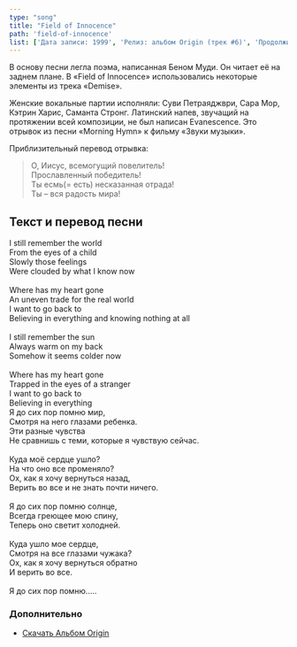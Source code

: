 ```yaml
---
type: "song"
title: "Field of Innocence"
path: 'field-of-innocence'
list: ['Дата записи: 1999', 'Релиз: альбом Origin (трек #6)', 'Продолжительность : 5:13']
---
```


В основу песни легла поэма, написанная Беном Муди. Он читает её на заднем плане. В «Field of Innocence» использовались некоторые элементы из трека «Demise».

Женские вокальные партии исполняли: Суви Петраяджври, Сара Мор, Кэтрин Харис, Саманта Стронг. Латинский напев, звучащий на протяжении всей композиции, не был написан Evanescence. Это отрывок из песни «Morning Hymn» к фильму «Звуки музыки».

Приблизительный перевод отрывка:   
> О, Иисус, всемогущий повелитель!   
> Прославленный победитель!   
> Ты есмь(= есть) несказанная отрада!   
> Ты – вся радость мира!   

## <i class="fas fa-dove"></i> Текст и перевод песни

<div class="song-wrap">

<div class="song-lyric">
				I still remember the world<br/>
				From the eyes of a child<br/>
				Slowly those feelings<br/>
				Were clouded by what I know now<br/>
<br/>
				Where has my heart gone<br/>
				An uneven trade for the real world<br/>
				I want to go back to<br/>
				Believing in everything and knowing nothing at all<br/>
<br/>
				I still remember the sun<br/>
				Always warm on my back<br/>
				Somehow it seems colder now<br/>
<br/>
				Where has my heart gone<br/>
				Trapped in the eyes of a stranger<br/>
				I want to go back to<br/>
				Believing in everything</div>

<div class="song-lyric">
				Я до сих пор помню мир,<br/>
				Смотря на него глазами ребенка.<br/>
				Эти разные чувства<br/>
				Не сравнишь с теми, которые я чувствую сейчас.<br/>
<br/>
				Куда моё сердце ушло?<br/>
				На что оно все променяло?<br/>
				Ох, как я хочу вернуться назад,<br/>
				Верить во все и не знать почти ничего.<br/>
<br/>
				Я до сих пор помню солнце,<br/>
				Всегда греющее мою спину,<br/>
				Теперь оно светит холодней.<br/>
<br/>
				Куда ушло мое сердце,<br/>
				Смотря на все глазами чужака?<br/>
				Ох, как я хочу вернуться обратно<br/>
				И верить во все.<br/>
<br/>
				Я до сих пор помню.....</div>

</div>

### Дополнительно

- [Скачать Альбом Origin](/media/audio)



